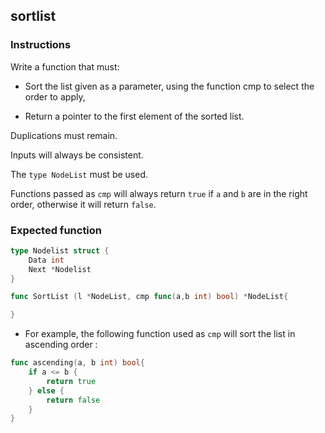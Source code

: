 ## sortlist

### Instructions

Write a function that must:

-   Sort the list given as a parameter, using the function cmp to select the order to apply,

-   Return a pointer to the first element of the sorted list.

Duplications must remain.

Inputs will always be consistent.

The `type NodeList` must be used.

Functions passed as `cmp` will always return `true` if `a` and `b` are in the right order, otherwise it will return `false`.

### Expected function

```go
type Nodelist struct {
	Data int
	Next *Nodelist
}

func SortList (l *NodeList, cmp func(a,b int) bool) *NodeList{

}
```

-   For example, the following function used as `cmp` will sort the list in ascending order :

```go
func ascending(a, b int) bool{
	if a <= b {
		return true
	} else {
		return false
	}
}
```
